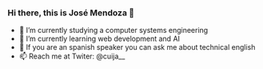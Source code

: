 ### Hi there, this is José Mendoza 👋


- 🔭 I’m currently studying a computer systems engineering
- 🌱 I’m currently learning web development and AI
- 💬 If you are an spanish speaker you can ask me about technical english
- 📫 Reach me at Twiter: @cuija__
